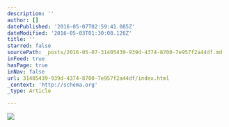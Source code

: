 ```yaml
---
description: ''
author: []
datePublished: '2016-05-07T02:59:41.085Z'
dateModified: '2016-05-03T01:30:08.126Z'
title: ''
starred: false
sourcePath: _posts/2016-05-07-31405439-939d-4374-8700-7e957f2a44df.md
inFeed: true
hasPage: true
inNav: false
url: 31405439-939d-4374-8700-7e957f2a44df/index.html
_context: 'http://schema.org'
_type: Article

---
```

![](https://the-grid-user-content.s3-us-west-2.amazonaws.com/05840a34-deac-46f0-9399-2e610d7eb98c.jpg)